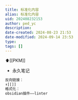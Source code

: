 ```yaml
---
title: 标准化内容
alias: 标准化内容
uid: 202408232153
author: ped_yc
description: 
date-created: 2024-08-23 21:53
date-modified: 2024-09-14 23:53
type: 
tags: []
---
```


⬆[[PKM]]

- 永久笔记

```Javascript
反向链接：
⬆[[]]
格式化：
obsidian插件——linter
```
